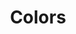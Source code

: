 ---
inv_num: 2006-004
add_credit:
url: 2006-004-colors
title: Colors
year: '2006'
display_year: '2006'
medium: Computer generated video
dims:
pitch: "​The movie Colors played one horizontal line of color at a time."
ps: "​This was a video I made where, as the elevator pitch suggests, I played the
  movie Colors one horizontal line of colors at a time. A few years later, I released
  a personal edition of the software I used, called Colors Personal Edition. So, get
  ripping! "
live_url:
youtube:
related_code:
subheading:
download:
commission:
layout: things-i-made
---